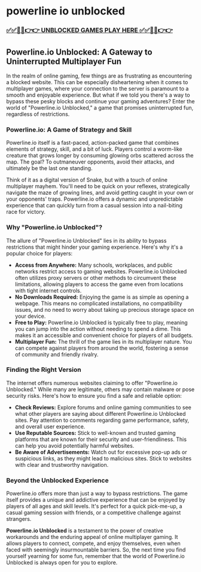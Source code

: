# powerline io unblocked

### [✅✅🔴🔴👉👉 UNBLOCKED GAMES PLAY HERE ✅✅🔴🔴👉👉](https://topstoryindia.com)

## Powerline.io Unblocked: A Gateway to Uninterrupted Multiplayer Fun

In the realm of online gaming, few things are as frustrating as encountering a blocked website. This can be especially disheartening when it comes to multiplayer games, where your connection to the server is paramount to a smooth and enjoyable experience. But what if we told you there's a way to bypass these pesky blocks and continue your gaming adventures? Enter the world of "Powerline.io Unblocked," a game that promises uninterrupted fun, regardless of restrictions.

### Powerline.io: A Game of Strategy and Skill

Powerline.io itself is a fast-paced, action-packed game that combines elements of strategy, skill, and a bit of luck. Players control a worm-like creature that grows longer by consuming glowing orbs scattered across the map. The goal? To outmaneuver opponents, avoid their attacks, and ultimately be the last one standing. 

Think of it as a digital version of Snake, but with a touch of online multiplayer mayhem. You'll need to be quick on your reflexes, strategically navigate the maze of growing lines, and avoid getting caught in your own or your opponents' traps. Powerline.io offers a dynamic and unpredictable experience that can quickly turn from a casual session into a nail-biting race for victory.

### Why "Powerline.io Unblocked"?

The allure of "Powerline.io Unblocked" lies in its ability to bypass restrictions that might hinder your gaming experience. Here's why it's a popular choice for players:

* **Access from Anywhere:** Many schools, workplaces, and public networks restrict access to gaming websites.  Powerline.io Unblocked often utilizes proxy servers or other methods to circumvent these limitations, allowing players to access the game even from locations with tight internet controls. 
* **No Downloads Required:** Enjoying the game is as simple as opening a webpage. This means no complicated installations, no compatibility issues, and no need to worry about taking up precious storage space on your device.
* **Free to Play:** Powerline.io Unblocked is typically free to play, meaning you can jump into the action without needing to spend a dime. This makes it an accessible and convenient choice for players of all budgets.
* **Multiplayer Fun:** The thrill of the game lies in its multiplayer nature. You can compete against players from around the world, fostering a sense of community and friendly rivalry.

### Finding the Right Version

The internet offers numerous websites claiming to offer "Powerline.io Unblocked." While many are legitimate, others may contain malware or pose security risks. Here's how to ensure you find a safe and reliable option:

* **Check Reviews:** Explore forums and online gaming communities to see what other players are saying about different Powerline.io Unblocked sites. Pay attention to comments regarding game performance, safety, and overall user experience.
* **Use Reputable Sources:** Stick to well-known and trusted gaming platforms that are known for their security and user-friendliness. This can help you avoid potentially harmful websites.
* **Be Aware of Advertisements:** Watch out for excessive pop-up ads or suspicious links, as they might lead to malicious sites. Stick to websites with clear and trustworthy navigation.

### Beyond the Unblocked Experience

Powerline.io offers more than just a way to bypass restrictions. The game itself provides a unique and addictive experience that can be enjoyed by players of all ages and skill levels. It's perfect for a quick pick-me-up, a casual gaming session with friends, or a competitive challenge against strangers. 

**Powerline.io Unblocked** is a testament to the power of creative workarounds and the enduring appeal of online multiplayer gaming. It allows players to connect, compete, and enjoy themselves, even when faced with seemingly insurmountable barriers. So, the next time you find yourself yearning for some fun, remember that the world of Powerline.io Unblocked is always open for you to explore. 
